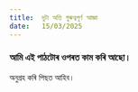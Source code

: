 ```yaml
---
title:  দুটা অতি গুৰুত্বপূৰ্ণ আজ্ঞা
date:   15/03/2025
---
```


### আমি এই পাঠটোৰ ওপৰত কাম কৰি আছো।
অনুগ্ৰহ কৰি পিছত আহিব।